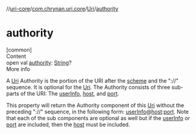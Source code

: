 //[uri-core](../../../index.md)/[com.chrynan.uri.core](../index.md)/[Uri](index.md)/[authority](authority.md)



# authority  
[common]  
Content  
open val [authority](authority.md): [String](https://kotlinlang.org/api/latest/jvm/stdlib/kotlin/-string/index.html)?  
More info  


A [Uri](index.md) Authority is the portion of the URI after the [scheme](scheme.md) and the "://" sequence. It is optional for the [Uri](index.md). The Authority consists of three sub-parts of the URI: The [userInfo](user-info.md), [host](host.md), and [port](port.md).



This property will return the Authority component of this [Uri](index.md) without the preceding "://" sequence, in the following form: [userInfo](user-info.md)@[host](host.md):[port](port.md). Note that each of the sub components are optional as well but if the [userInfo](user-info.md) or [port](port.md) are included, then the [host](host.md) must be included.

  



